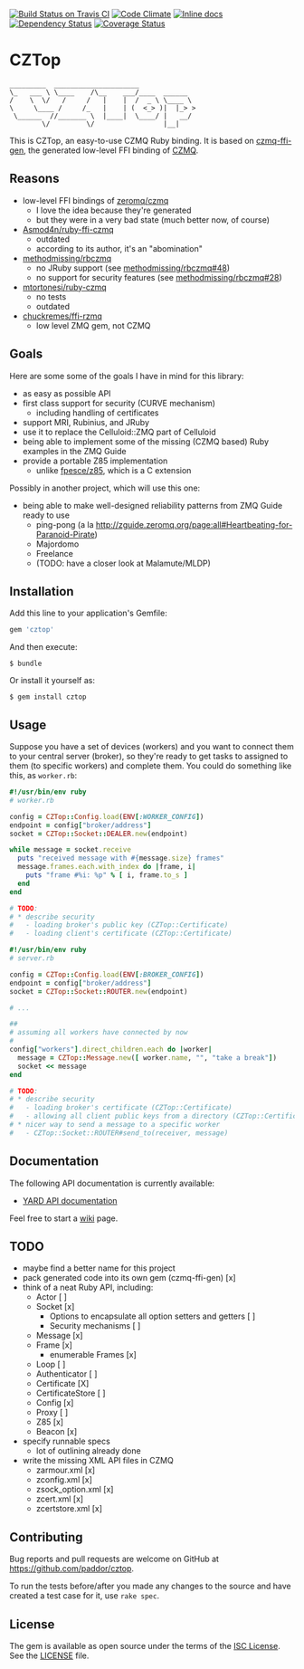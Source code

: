 [![Build Status on Travis CI](https://travis-ci.org/paddor/cztop.svg?branch=master)](https://travis-ci.org/paddor/cztop?branch=master)
[![Code Climate](https://codeclimate.com/repos/56677a7849f50a141c001784/badges/48f3cca3c62df9e4b17b/gpa.svg)](https://codeclimate.com/repos/56677a7849f50a141c001784/feed)
[![Inline docs](http://inch-ci.org/github/paddor/cztop.svg?branch=master&style=shields)](http://inch-ci.org/github/paddor/cztop)
[![Dependency Status](https://gemnasium.com/paddor/cztop.svg)](https://gemnasium.com/paddor/cztop)
[![Coverage Status](https://coveralls.io/repos/paddor/cztop/badge.svg?branch=master&service=github)](https://coveralls.io/github/paddor/cztop?branch=master)

# CZTop

```
_________  _____________________
\_   ___ \ \____    /\__    ___/____  ______
/    \  \/   /     /   |    |  /  _ \ \____ \
\     \____ /     /_   |    | (  <_> )|  |_> >
 \______  //_______ \  |____|  \____/ |   __/
        \/         \/                 |__|
```

This is CZTop, an easy-to-use CZMQ Ruby binding. It is based on
[czmq-ffi-gen](https://github.com/paddor/czmq-ffi-gen), the generated low-level FFI
binding of [CZMQ](https://github.com/zeromq/czmq).

## Reasons

* low-level FFI bindings of [zeromq/czmq](https://github.com/zeromq/czmq)
  * I love the idea because they're generated
  * but they were in a very bad state (much better now, of course)
* [Asmod4n/ruby-ffi-czmq](https://github.com/Asmod4n/ruby-ffi-czmq)
  * outdated
  * according to its author, it's an "abomination"
* [methodmissing/rbczmq](https://github.com/methodmissing/rbczmq)
  * no JRuby support (see [methodmissing/rbczmq#48](https://github.com/methodmissing/rbczmq/issues/48))
  * no support for security features (see [methodmissing/rbczmq#28](https://github.com/methodmissing/rbczmq/issues/28))
* [mtortonesi/ruby-czmq](https://github.com/mtortonesi/ruby-czmq)
  * no tests
  * outdated
* [chuckremes/ffi-rzmq](https://github.com/chuckremes/ffi-rzmq)
  * low level ZMQ gem, not CZMQ

## Goals

Here are some some of the goals I have in mind for this library:

* as easy as possible API
* first class support for security (CURVE mechanism)
  * including handling of certificates
* support MRI, Rubinius, and JRuby
* use it to replace the Celluloid::ZMQ part of Celluloid
* being able to implement some of the missing (CZMQ based) Ruby examples in the ZMQ Guide
* provide a portable Z85 implementation
  * unlike [fpesce/z85](https://github.com/fpesce/z85), which is a C extension

Possibly in another project, which will use this one:

* being able to make well-designed reliability patterns from ZMQ Guide ready to use
  - ping-pong (a la http://zguide.zeromq.org/page:all#Heartbeating-for-Paranoid-Pirate)
  - Majordomo
  - Freelance
  - (TODO: have a closer look at Malamute/MLDP)

## Installation

Add this line to your application's Gemfile:

```ruby
gem 'cztop'
```

And then execute:

    $ bundle

Or install it yourself as:

    $ gem install cztop

## Usage

Suppose you have a set of devices (workers) and you want to connect them to
your central server (broker), so they're ready to get tasks to assigned to them
(to specific workers) and complete them. You could do something like this, as
`worker.rb`:

```ruby
#!/usr/bin/env ruby
# worker.rb

config = CZTop::Config.load(ENV[:WORKER_CONFIG])
endpoint = config["broker/address"]
socket = CZTop::Socket::DEALER.new(endpoint)

while message = socket.receive
  puts "received message with #{message.size} frames"
  message.frames.each.with_index do |frame, i|
    puts "frame #%i: %p" % [ i, frame.to_s ]
  end
end

# TODO:
# * describe security
#   - loading broker's public key (CZTop::Certificate)
#   - loading client's certificate (CZTop::Certificate)
```

```ruby
#!/usr/bin/env ruby
# server.rb

config = CZTop::Config.load(ENV[:BROKER_CONFIG])
endpoint = config["broker/address"]
socket = CZTop::Socket::ROUTER.new(endpoint)

# ...

##
# assuming all workers have connected by now
#
config["workers"].direct_children.each do |worker|
  message = CZTop::Message.new([ worker.name, "", "take a break"])
  socket << message
end

# TODO:
# * describe security
#   - loading broker's certificate (CZTop::Certificate)
#   - allowing all client public keys from a directory (CZTop::CertificateStore)
# * nicer way to send a message to a specific worker
#   - CZTop::Socket::ROUTER#send_to(receiver, message)
```

## Documentation

The following API documentation is currently available:

* [YARD API documentation](http://www.rubydoc.info/github/paddor/cztop)

Feel free to start a [wiki](https://github.com/paddor/cztop/wiki) page.

## TODO

* maybe find a better name for this project
* pack generated code into its own gem (czmq-ffi-gen) [x]
* think of a neat Ruby API, including:
  - Actor [ ]
  - Socket [x]
    - Options to encapsulate all option setters and getters [ ]
    - Security mechanisms [ ]
  - Message [x]
  - Frame [x]
    - enumerable Frames [x]
  - Loop [ ]
  - Authenticator [ ]
  - Certificate [X]
  - CertificateStore [ ]
  - Config [x]
  - Proxy [ ]
  - Z85 [x]
  - Beacon [x]
* specify runnable specs
  - lot of outlining already done
* write the missing XML API files in CZMQ
  - zarmour.xml [x]
  - zconfig.xml [x]
  - zsock_option.xml [x]
  - zcert.xml [x]
  - zcertstore.xml [x]

## Contributing

Bug reports and pull requests are welcome on GitHub at https://github.com/paddor/cztop.

To run the tests before/after you made any changes to the source and have
created a test case for it, use `rake spec`.

## License

The gem is available as open source under the terms of the [ISC License](http://opensource.org/licenses/ISC).
See the [LICENSE](https://github.com/paddor/cztop/blob/master/LICENSE) file.
